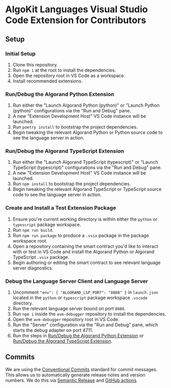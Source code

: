 # AlgoKit Languages Visual Studio Code Extension for Contributors

## Setup

### Initial Setup

1. Clone this repository.
1. Run `npm i` at the root to install the dependencies.
1. Open the repository root in VS Code as a workspace.
1. Install recommended extensions.

### Run/Debug the Algorand Python Extension

1. Run either the "Launch Algorand Python (python)" or "Launch Python (python)" configurations via the "Run and Debug" pane.
1. A new "Extension Development Host" VS Code instance will be launched.
1. Run `poetry install` to bootstrap the project dependencies.
1. Begin tweaking the relevant Algorand Python or Python source code to see the language server in action.

### Run/Debug the Algorand TypeScript Extension

1. Run either the "Launch Algorand TypeScript (typescript)" or "Launch TypeScript (typescript)" configurations via the "Run and Debug" pane.
1. A new "Extension Development Host" VS Code instance will be launched.
1. Run `npm install` to bootstrap the project dependencies.
1. Begin tweaking the relevant Algorand TypeScript or TypeScript source code to see the language server in action.

### Create and Install a Test Extension Package

1. Ensure you're current working directory is within either the `python` or `typescript` package workspace.
1. Run `npm run build`.
1. Run `npm run package` to produce a `.vsix` package in the package workspace root.
1. Open a repository containing the smart contract you'd like to interact with or test in VS Code and install the Algorand Python or Algorand TypeScript `.vsix` package.
1. Begin authoring or editing the smart contract to see relevant language server diagnostics.

### Debug the Language Server Client and Language Server

1. Uncomment `"env": { "ALGORAND_LSP_PORT": "8888" }` in `launch.json` located in the `python` or `typescript` package workspace `.vscode` directory.
1. Run the relevant language server bound on port `8888`.
1. Run `npm i` inside the `avm-debugger` repository to install the dependencies.
1. Open the `avm-debugger` repository root in VS Code.
1. Run the "Server" configuration via the "Run and Debug" pane, which starts the debug adapter on port 4711.
1. Run the steps in [Run/Debug the Algorand Python Extension](#rundebug-the-algorand-python-extension) or [Run/Debug the Algorand TypeScript Extension](#rundebug-the-algorand-typescript-extension).

## Commits

We are using the [Conventional Commits](https://www.conventionalcommits.org/en/v1.0.0/#summary) standard for commit messages. This allows us to automatically generate release notes and version numbers. We do this via [Semantic Release](https://semantic-release.gitbook.io/semantic-release/) and [GitHub actions](.github/workflows/cd.yaml).
